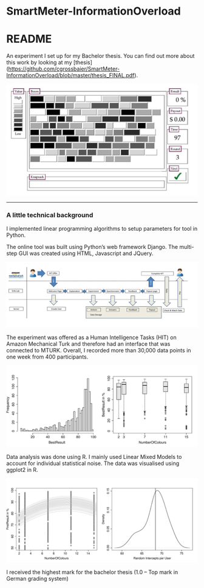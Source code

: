 # SmartMeter-InformationOverload
# README

An experiment I set up for my Bachelor thesis. You can find out more about this work by looking at my [thesis] (https://github.com/cgrossbaier/SmartMeter-InformationOverload/blob/master/thesis_FINAL.pdf). 

![Alt text](https://github.com/cgrossbaier/SmartMeter-InformationOverload/blob/master/fig/Interface2.jpg "Interface")

***
### A little technical background

I implemented linear programming algorithms to setup parameters for tool in Python. 

The online tool was built using Python’s web framework Django. The multi-step GUI was created using HTML, Javascript and JQuery.

![Alt text](https://github.com/cgrossbaier/SmartMeter-InformationOverload/blob/master/fig/EnfoLab_Coordination.jpg "EnfoLab_Coordination")

The experiment was offered as a Human Intelligence Tasks (HIT) on Amazon Mechanical Turk and therefore had an interface that was connected to MTURK. 
Overall, I recorded more than 30,000 data points in one week from 400 participants.

![Alt text](https://github.com/cgrossbaier/SmartMeter-InformationOverload/blob/master/fig/DescriptivesBestResult.jpg "DescriptivesBestResult")

Data analysis was done using R. I mainly used Linear Mixed Models to account for individual statistical noise. The data was visualised using ggplot2 in R.

![Alt text](https://github.com/cgrossbaier/SmartMeter-InformationOverload/blob/master/fig/PlotIntercept.jpg "PlotIntercept")

I received the highest mark for the bachelor thesis (1.0 – Top mark in German grading system)







